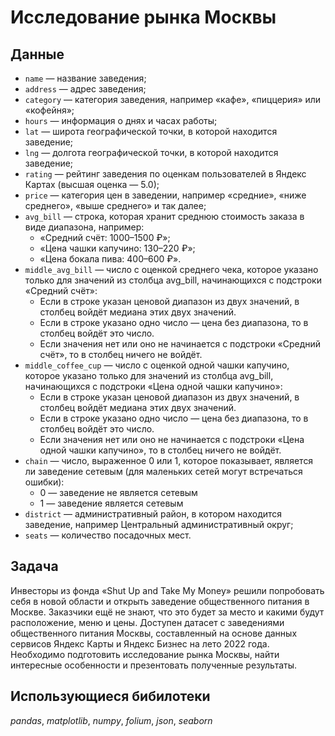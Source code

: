 # Исследование рынка Москвы

## Данные

- ``name`` — название заведения;
- ``address`` — адрес заведения;
- ``category`` — категория заведения, например «кафе», «пиццерия» или «кофейня»;
- ``hours`` — информация о днях и часах работы;
- ``lat`` — широта географической точки, в которой находится заведение;
- ``lng`` — долгота географической точки, в которой находится заведение;
- ``rating`` — рейтинг заведения по оценкам пользователей в Яндекс Картах (высшая оценка — 5.0);
- ``price`` — категория цен в заведении, например «средние», «ниже среднего», «выше среднего» и так далее;
- ``avg_bill`` — строка, которая хранит среднюю стоимость заказа в виде диапазона, например:
    - «Средний счёт: 1000–1500 ₽»;
    - «Цена чашки капучино: 130–220 ₽»;
    - «Цена бокала пива: 400–600 ₽».
- ``middle_avg_bill`` — число с оценкой среднего чека, которое указано только для значений из столбца avg_bill, начинающихся с подстроки «Средний счёт»:
    - Если в строке указан ценовой диапазон из двух значений, в столбец войдёт медиана этих двух значений.
    - Если в строке указано одно число — цена без диапазона, то в столбец войдёт это число.
    - Если значения нет или оно не начинается с подстроки «Средний счёт», то в столбец ничего не войдёт.
- ``middle_coffee_cup`` — число с оценкой одной чашки капучино, которое указано только для значений из столбца avg_bill, начинающихся с подстроки «Цена одной чашки капучино»:
    - Если в строке указан ценовой диапазон из двух значений, в столбец войдёт медиана этих двух значений.
    - Если в строке указано одно число — цена без диапазона, то в столбец войдёт это число.
    - Если значения нет или оно не начинается с подстроки «Цена одной чашки капучино», то в столбец ничего не войдёт.
- ``chain`` — число, выраженное 0 или 1, которое показывает, является ли заведение сетевым (для маленьких сетей могут встречаться ошибки):
    - 0 — заведение не является сетевым
    - 1 — заведение является сетевым
- ``district`` — административный район, в котором находится заведение, например Центральный административный округ;
- ``seats`` — количество посадочных мест.

## Задача

Инвесторы из фонда «Shut Up and Take My Money» решили попробовать себя в новой области и открыть заведение общественного питания в Москве. Заказчики ещё не знают, что это будет за место и какими будут расположение, меню и цены. Доступен датасет с заведениями общественного питания Москвы, составленный на основе данных сервисов Яндекс Карты и Яндекс Бизнес на лето 2022 года. Необходимо подготовить исследование рынка Москвы, найти интересные особенности и презентовать полученные результаты.

## Использующиеся бибилотеки
*pandas*, *matplotlib*, *numpy*, *folium*, *json*, *seaborn*